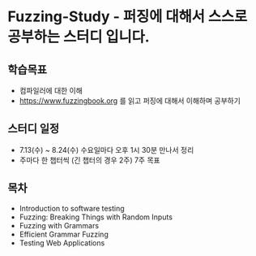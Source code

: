 # Fuzzing-Study - 퍼징에 대해서 스스로 공부하는 스터디 입니다.

## 학습목표

- 컴파일러에 대한 이해
- https://www.fuzzingbook.org 를 읽고 퍼징에 대해서 이해하며 공부하기

## 스터디 일정

- 7.13(수) ~ 8.24(수) 수요일마다 오후 1시 30분 만나서 정리
- 주마다 한 챕터씩 (긴 챕터의 경우 2주) 7주 목표

## 목차

- Introduction to software testing
- Fuzzing: Breaking Things with Random Inputs
- Fuzzing with Grammars
- Efficient Grammar Fuzzing
- Testing Web Applications
